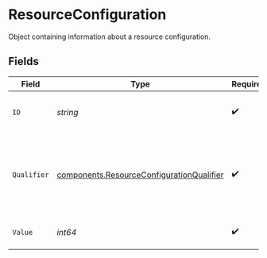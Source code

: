 # ResourceConfiguration

Object containing information about a resource configuration.


## Fields

| Field                                                                                                  | Type                                                                                                   | Required                                                                                               | Description                                                                                            | Example                                                                                                |
| ------------------------------------------------------------------------------------------------------ | ------------------------------------------------------------------------------------------------------ | ------------------------------------------------------------------------------------------------------ | ------------------------------------------------------------------------------------------------------ | ------------------------------------------------------------------------------------------------------ |
| `ID`                                                                                                   | *string*                                                                                               | :heavy_check_mark:                                                                                     | N/A                                                                                                    | 9678f205-49a1-47bb-82d9-d01cafa42a0d                                                                   |
| `Qualifier`                                                                                            | [components.ResourceConfigurationQualifier](../../models/components/resourceconfigurationqualifier.md) | :heavy_check_mark:                                                                                     | Enumeration of configuration qualifiers available for organization-wide configuration.                 |                                                                                                        |
| `Value`                                                                                                | *int64*                                                                                                | :heavy_check_mark:                                                                                     | The value of this resource configuration.                                                              | 45                                                                                                     |